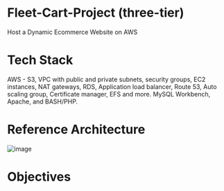 # Fleet-Cart-Project (three-tier)
Host a Dynamic Ecommerce Website on AWS

# Tech Stack
AWS - S3, VPC with public and private subnets, security groups, EC2 instances, NAT gateways, RDS, Application load balancer, Route 53, Auto scaling group, Certificate manager, EFS and more.
MySQL Workbench, Apache, and BASH/PHP.

# Reference Architecture

![image](https://github.com/e-miguel/Fleet-Cart-Project/assets/134418850/862fa1f2-97c9-41e0-9fed-457f99370d48)

# Objectives
